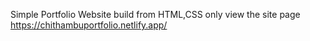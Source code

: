 Simple Portfolio Website build from HTML,CSS only
view the site page 
https://chithambuportfolio.netlify.app/
